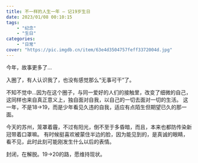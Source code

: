 ```yaml
---
title: 不一样的人生一年 – 记19岁生日
date: 2023/01/08 00:10:15
tags: 
    - "纪念"
    - "生日"
categories:
    - "日常"
cover: "https://pic.imgdb.cn/item/63e4d3504757feff3372004d.jpg"
---
```

今年，故事更多了…

入圈了，有人认识我了，也没有感觉那么“无事可干”了。

不知不觉中…因为在这个圈子，与同一爱好的人们的接触里，改变了细微的自己，这同样也来自真正意义上，独自面对自我，以自己的一切去面对一切的生活。
这一年，不是18->19，而是少年看见久违的自我，适应有点陌生但期望已久的那一面。

今天的苏州，笼罩着霾，不过有阳光，倒不至于多昏暗，而且，本来也都防传染新冠带着口罩嘛。
有时候挺喜欢被蒙住半边的脸，因为能见到的，是真诚的眼睛，看不见，此时此刻可能刚发生什么以后的表情。

封闭，在解脱。19->20的路，愿维持现状。

